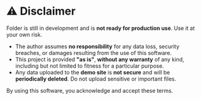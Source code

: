 # ⚠️ Disclaimer

Folder is still in development and is **not ready for production use**. Use it at your own risk.

- The author assumes **no responsibility** for any data loss, security breaches, or damages resulting from the use of this software.
- This project is provided **"as is"**, **without any warranty** of any kind, including but not limited to fitness for a particular purpose.
- Any data uploaded to the **demo site** is **not secure** and will be **periodically deleted**. Do not upload sensitive or important files.

By using this software, you acknowledge and accept these terms.
